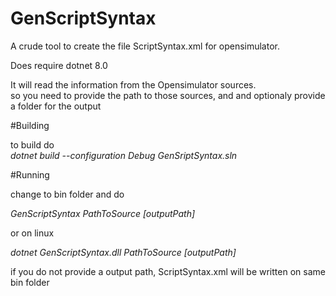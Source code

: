 # GenScriptSyntax

A crude tool to create the file ScriptSyntax.xml for opensimulator.

Does require dotnet 8.0

It will read the information from the Opensimulator sources.  
so you need to provide the path to those sources, and and optionaly provide a folder for the output  

#Building

to build do  
  _dotnet build --configuration Debug GenSriptSyntax.sln_

#Running

change to bin folder and do  

  _GenScriptSyntax PathToSource [outputPath]_
  
or on linux  

   _dotnet GenScriptSyntax.dll PathToSource [outputPath]_

if you do not provide a output path, ScriptSyntax.xml will be written on same bin folder
